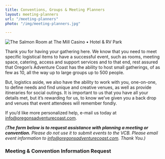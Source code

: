 ```yaml
---
title: Conventions, Groups & Meeting Planners
layout: meeting-planners
url: "/meeting-planners"
photo: "/img/meeting-planners.jpg"

---
```

![The Salmon Room at The Mill Casino • Hotel & RV Park](/img/salmonroom-mill-casino.jpg)

Thank you for having your gathering here. We know that you need to meet specific logistical items to have a successful event, such as rooms, meeting space, catering, access and support services and to that end, rest assured that Oregon’s Adventure Coast has the ability to host small gatherings, of as few as 10, all the way up to large groups up to 500 people.

But, logistics aside, we also have the ability to work with you, one-on-one, to define needs and find unique and creative venues, as well as provide itineraries for social outings. It is important to us that you have all your details met, but it’s rewarding for us, to know we’ve given you a back drop and venues that event attendees will remember fondly.

If you’d like more personalized help, e-mail us today at [info@oregonsadventurecoast.com](mailto:info@oregonsadventurecoast.com).

_(**The form below is to request assistance with planning a meeting or convention.** Please do not use it to submit events to the VCB. Please email event information to_ _[info@oregonsadventurecoast.com](mailto:info@oregonsadventurecoast.com)._ _Thank You.)_

### Meeting & Convention Information Request

<script type="text/javascript" src="https://form.jotform.com/jsform/83166502598161"></script>
